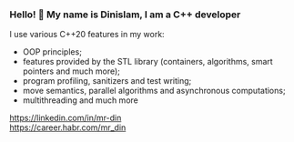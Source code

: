 ### Hello! 👋 My name is Dinislam, I am a C++ developer

I use various C++20 features in my work:
- OOP principles;
- features provided by the STL library (containers, algorithms, smart pointers and much more);
- program profiling, sanitizers and test writing;
- move semantics, parallel algorithms and asynchronous computations;
- multithreading and much more


https://linkedin.com/in/mr-din <br>
https://career.habr.com/mr_din
<!--
**mr-Din/mr-Din** is a ✨ _special_ ✨ repository because its `README.md` (this file) appears on your GitHub profile.

Here are some ideas to get you started:

- 🔭 I’m currently working on ...
- 🌱 I’m currently learning ...
- 👯 I’m looking to collaborate on ...
- 🤔 I’m looking for help with ...
- 💬 Ask me about ...
- 📫 How to reach me: ...
- 😄 Pronouns: ...
- ⚡ Fun fact: ...
-->

